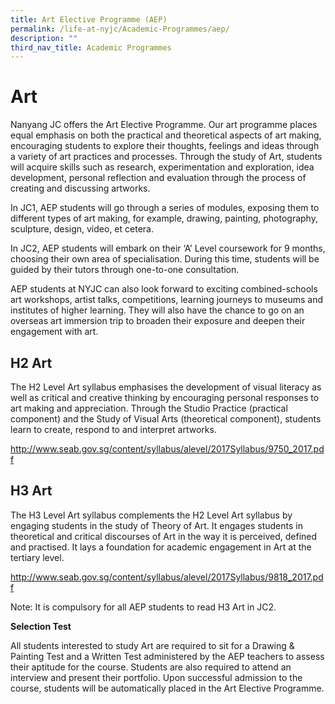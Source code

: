 ```yaml
---
title: Art Elective Programme (AEP)
permalink: /life-at-nyjc/Academic-Programmes/aep/
description: ""
third_nav_title: Academic Programmes
---
```

<h1> Art </h1>

Nanyang JC offers the Art Elective Programme. Our art programme places equal emphasis on both the practical and theoretical aspects of art making, encouraging students to explore their thoughts, feelings and ideas through a variety of art practices and processes. Through the study of Art, students will acquire skills such as research, experimentation and exploration, idea development, personal reflection and evaluation through the process of creating and discussing artworks.

In JC1, AEP students will go through a series of modules, exposing them to different types of art making, for example, drawing, painting, photography, sculpture, design, video, et cetera.

In JC2, AEP students will embark on their ‘A’ Level coursework for 9 months, choosing their own area of specialisation. During this time, students will be guided by their tutors through one-to-one consultation.

AEP students at NYJC can also look forward to exciting combined-schools art workshops, artist talks, competitions, learning journeys to museums and institutes of higher learning. They will also have the chance to go on an overseas art immersion trip to broaden their exposure and deepen their engagement with art.

<h2> H2 Art </h2>

The H2 Level Art syllabus emphasises the development of visual literacy as well as critical and creative thinking by encouraging personal responses to art making and appreciation. Through the Studio Practice (practical component) and the Study of Visual Arts (theoretical component), students learn to create, respond to and interpret artworks.

http://www.seab.gov.sg/content/syllabus/alevel/2017Syllabus/9750_2017.pdf

<h2>H3 Art</h2>

The H3 Level Art syllabus complements the H2 Level Art syllabus by engaging students in the study of Theory of Art. It engages students in theoretical and critical discourses of Art in the way it is perceived, defined and practised. It lays a foundation for academic engagement in Art at the tertiary level.

http://www.seab.gov.sg/content/syllabus/alevel/2017Syllabus/9818_2017.pdf

Note: It is compulsory for all AEP students to read H3 Art in JC2.

**Selection Test**

All students interested to study Art are required to sit for a Drawing & Painting Test and a Written Test administered by the AEP teachers to assess their aptitude for the course. Students are also required to attend an interview and present their portfolio. Upon successful admission to the course, students will be automatically placed in the Art Elective Programme.